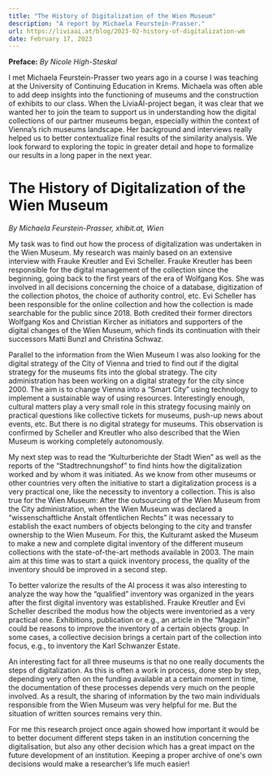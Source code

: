 ```yaml
---
title: "The History of Digitalization of the Wien Museum"
description: "A report by Michaela Feurstein-Prasser."
url: https://liviaai.at/blog/2023-02-history-of-digitalization-wm
date: February 17, 2023
---
```


__Preface:__
_By Nicole High-Steskal_

I met Michaela Feurstein-Prasser two years ago in a course I was teaching at the University of Continuing Education in Krems. Michaela was often able to add deep insights into the functioning of museums and the construction of exhibits to our class. When the LiviaAI-project began, it was clear that we wanted her to join the team to support us in understanding how the digital collections of our partner museums began, especially within the context of Vienna’s rich museums landscape. Her background and interviews really helped us to better contextualize final results of the similarity analysis. We look forward to exploring the topic in greater detail and hope to formalize our results in a long paper in the next year.

# The History of Digitalization of the Wien Museum
_By Michaela Feurstein-Prasser, xhibit.at, Wien_

My task was to find out how the process of digitalization was undertaken in the Wien Museum. My research was mainly based on an extensive interview with Frauke Kreutler and Evi Scheller. Frauke Kreutler has been responsible for the digital management of the collection since the beginning, going back to the first years of the era of Wolfgang Kos. She was involved in all decisions concerning the choice of a database, digitization of the collection photos, the choice of authority control, etc. Evi Scheller has been responsible for the online collection and how the collection is made searchable for the public since 2018. Both credited their former directors Wolfgang Kos and Christian Kircher as initiators and supporters of the digital changes of the Wien Museum, which finds its continuation with their successors Matti Bunzl and Christina Schwaz.

Parallel to the information from the Wien Museum I was also looking for the digital strategy of the City of Vienna and tried to find out if the digital strategy for the museums fits into the global strategy. The city administration has been working on a digital strategy for the city since 2000. The aim is to change Vienna into a “Smart City” using technology to implement a sustainable way of using resources. Interestingly enough, cultural matters play a very small role in this strategy focusing mainly on practical questions like collective tickets for museums, push-up news about events, etc. But there is no digital strategy for museums. This observation is confirmed by Scheller and Kreutler who also described that the Wien Museum is working completely autonomously.

My next step was to read the “Kulturberichte der Stadt Wien” as well as the reports of the “Stadtrechnungshof” to find hints how the digitalization worked and by whom it was initiated. As we know from other museums or other countries very often the initiative to start a digitalization process is a very practical one, like the necessity to inventory a collection. This is also true for the Wien Museum: After the outsourcing of the Wien Museum from the City administration, when the Wien Museum was declared a “wissenschaftliche Anstalt öffentlichen Rechts” it was necessary to establish the exact numbers of objects belonging to the city and transfer ownership to the Wien Museum. For this, the Kulturamt asked the Museum to make a new and complete digital inventory of the different museum collections with the state-of-the-art methods available in 2003. The main aim at this time was to start a quick inventory process, the quality of the inventory should be improved in a second step.

To better valorize the results of the AI process it was also interesting to analyze the way how the “qualified” inventory was organized in the years after the first digital inventory was established. Frauke Kreutler and Evi Scheller described the modus how the objects were inventoried as a very practical one. Exhibitions, publication or e.g., an article in the “Magazin” could be reasons to improve the inventory of a certain objects group. In some cases, a collective decision brings a certain part of the collection into focus, e.g., to inventory the Karl Schwanzer Estate.

An interesting fact for all three museums is that no one really documents the steps of digitalization. As this is often a work in process, done step by step, depending very often on the funding available at a certain moment in time, the documentation of these processes depends very much on the people involved. As a result, the sharing of information by the two main individuals responsible from the Wien Museum was very helpful for me. But the situation of written sources remains very thin.

For me this research project once again showed how important it would be to better document different steps taken in an institution concerning the digitalisation, but also any other decision which has a great impact on the future development of an institution. Keeping a proper archive of one's own decisions would make a researcher’s life much easier!

